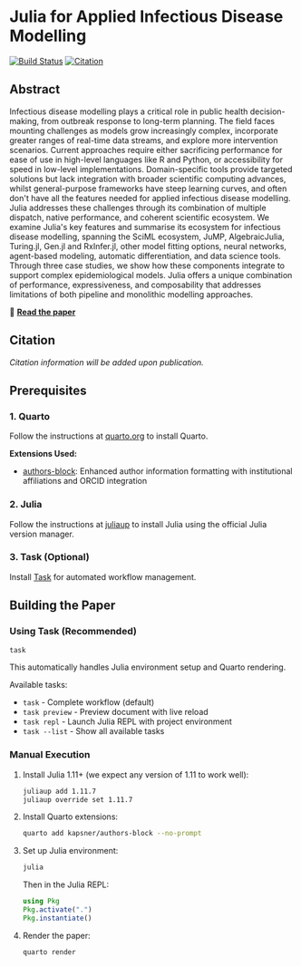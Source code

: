 # Julia for Applied Infectious Disease Modelling

[![Build Status](https://github.com/seabbs/JuliaForIDM/workflows/CI/badge.svg)](https://github.com/seabbs/JuliaForIDM/actions)
[![Citation](https://img.shields.io/badge/Cite-CFF-blue)](https://github.com/EpiAware/JuliaForIDM/blob/main/CITATION.cff)

## Abstract

Infectious disease modelling plays a critical role in public health decision-making, from outbreak response to long-term planning.
The field faces mounting challenges as models grow increasingly complex, incorporate greater ranges of real-time data streams, and explore more intervention scenarios.
Current approaches require either sacrificing performance for ease of use in high-level languages like R and Python, or accessibility for speed in low-level implementations.
Domain-specific tools provide targeted solutions but lack integration with broader scientific computing advances, whilst general-purpose frameworks have steep learning curves, and often don't have all the features needed for applied infectious disease modelling.
Julia addresses these challenges through its combination of multiple dispatch, native performance, and coherent scientific ecosystem.
We examine Julia's key features and summarise its ecosystem for infectious disease modelling, spanning the SciML ecosystem, JuMP, AlgebraicJulia, Turing.jl, Gen.jl and RxInfer.jl, other model fitting options, neural networks, agent-based modeling, automatic differentiation, and data science tools.
Through three case studies, we show how these components integrate to support complex epidemiological models.
Julia offers a unique combination of performance, expressiveness, and composability that addresses limitations of both pipeline and monolithic modelling approaches.

📖 **[Read the paper](https://epiaware.org/JuliaForIDM/index.pdf)**

## Citation

*Citation information will be added upon publication.*

## Prerequisites

### 1. Quarto

Follow the instructions at [quarto.org](https://quarto.org/docs/get-started/) to install Quarto.

**Extensions Used:**
- [authors-block](https://github.com/kapsner/authors-block): Enhanced author information formatting with institutional affiliations and ORCID integration

### 2. Julia

Follow the instructions at [juliaup](https://github.com/JuliaLang/juliaup) to install Julia using the official Julia version manager.

### 3. Task (Optional)

Install [Task](https://taskfile.dev/installation/) for automated workflow management.

## Building the Paper

### Using Task (Recommended)

```bash
task
```

This automatically handles Julia environment setup and Quarto rendering.

Available tasks:
- `task` - Complete workflow (default)
- `task preview` - Preview document with live reload
- `task repl` - Launch Julia REPL with project environment
- `task --list` - Show all available tasks

### Manual Execution

1. Install Julia 1.11+ (we expect any version of 1.11 to work well):
   ```bash
   juliaup add 1.11.7
   juliaup override set 1.11.7
   ```

2. Install Quarto extensions:
   ```bash
   quarto add kapsner/authors-block --no-prompt
   ```

3. Set up Julia environment:
   ```bash
   julia
   ```

   Then in the Julia REPL:
   ```julia
   using Pkg
   Pkg.activate(".")
   Pkg.instantiate()
   ```

4. Render the paper:
   ```bash
   quarto render
   ```
